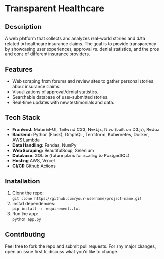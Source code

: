 # **Transparent Healthcare**  

## Description  
A web platform that collects and analyzes real-world stories and data related to healthcare insurance claims. The goal is to provide transparency by showcasing user experiences, approval vs. denial statistics, and the pros and cons of different insurance providers.

## Features  
- Web scraping from forums and review sites to gather personal stories about insurance claims.
- Visualizations of approval/denial statistics.
- Searchable database of user-submitted stories.
- Real-time updates with new testimonials and data.

## Tech Stack  
- **Frontend:** Material-UI, Tailwind CSS, Next.js, Nivo (built on D3.js), Redux
- **Backend:** Python (Flask), GraphQL, Terraform, Kubernetes, Docker, AWS Lambda
- **Data Handling:** Pandas, NumPy  
- **Web Scraping:** BeautifulSoup, Selenium  
- **Database:** SQLite (future plans for scaling to PostgreSQL)
- **Hosting** AWS, Vercel
- **CI/CD** Github Actions

## Installation  
1. Clone the repo:  
   `git clone https://github.com/your-username/project-name.git`  
2. Install dependencies:  
   `pip install -r requirements.txt`  
3. Run the app:  
   `python app.py`  

## Contributing  
Feel free to fork the repo and submit pull requests. For any major changes, open an issue first to discuss what you’d like to change.

